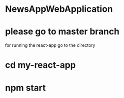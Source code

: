 # NewsAppWebApplication
# please go to master branch
for running the react-app go to the directory 
# cd my-react-app
# npm start
